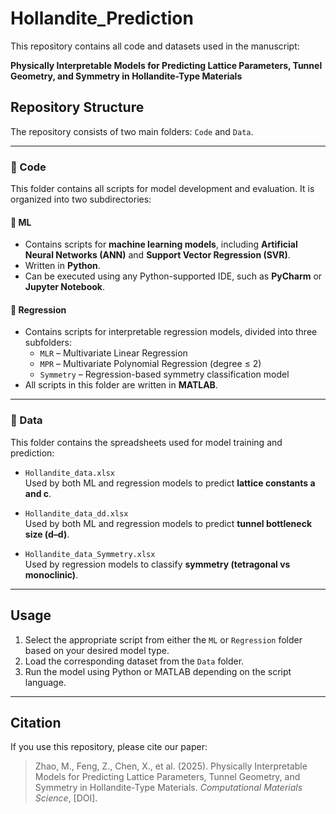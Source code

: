 # Hollandite_Prediction

This repository contains all code and datasets used in the manuscript:

**Physically Interpretable Models for Predicting Lattice Parameters, Tunnel Geometry, and Symmetry in Hollandite-Type Materials**

## Repository Structure

The repository consists of two main folders: `Code` and `Data`.

---

### 📁 Code

This folder contains all scripts for model development and evaluation. It is organized into two subdirectories:

#### 🔹 ML  
- Contains scripts for **machine learning models**, including **Artificial Neural Networks (ANN)** and **Support Vector Regression (SVR)**.
- Written in **Python**.
- Can be executed using any Python-supported IDE, such as **PyCharm** or **Jupyter Notebook**.

#### 🔹 Regression  
- Contains scripts for interpretable regression models, divided into three subfolders:
  - `MLR` – Multivariate Linear Regression
  - `MPR` – Multivariate Polynomial Regression (degree ≤ 2)
  - `Symmetry` – Regression-based symmetry classification model
- All scripts in this folder are written in **MATLAB**.

---

### 📁 Data

This folder contains the spreadsheets used for model training and prediction:

- `Hollandite_data.xlsx`  
  Used by both ML and regression models to predict **lattice constants a and c**.

- `Hollandite_data_dd.xlsx`  
  Used by both ML and regression models to predict **tunnel bottleneck size (d–d)**.

- `Hollandite_data_Symmetry.xlsx`  
  Used by regression models to classify **symmetry (tetragonal vs monoclinic)**.

---

## Usage

1. Select the appropriate script from either the `ML` or `Regression` folder based on your desired model type.
2. Load the corresponding dataset from the `Data` folder.
3. Run the model using Python or MATLAB depending on the script language.

---

## Citation

If you use this repository, please cite our paper:

> Zhao, M., Feng, Z., Chen, X., et al. (2025). Physically Interpretable Models for Predicting Lattice Parameters, Tunnel Geometry, and Symmetry in Hollandite-Type Materials. *Computational Materials Science*, [DOI].
